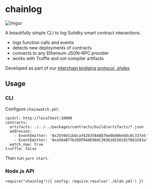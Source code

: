 chainlog
========

![Imgur](https://i.imgur.com/U4R2agi.png)

A beautifully simple CLI to log Solidity smart contract interactions.

 * logs function calls and events
 * detects new deployments of contracts
 * connects to any Ethereum JSON-RPC provider
 * works with Truffle and sol-compiler artifacts

Developed as part of our [interchain bridging protocol, ohdex](https://github.com/liamzebedee/ohdex).

## Usage
### CLI
Configure `chainwatch.yml`:

```
rpcUrl: http://localhost:10000
contracts:
  artifacts: ./../../packages/contracts/build/artifacts/*.json
  addresses:
    - EventEmitter: '0x2559d11bbcaf82b35848876e0bd66eddc8c337e5'
    - EventEmitter: '0xa50aB77b35DF04AE960C393610158102fb63283a'
  watch_new: true
truffle: false
```

Then run `yarn start`.

### Node.js API
```
require("chainlog")({ config: require.resolve('./blah.yml') })
```
